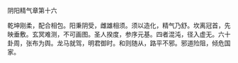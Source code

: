 阴阳精气章第十六 

乾坤刚柔，配合相包。阳秉阴受，雌雄相须。须以造化，精气乃舒。坎离冠首，先映垂敷。玄冥难测，不可画图。圣人揆度，参序元基。四者混沌，径入虚无。六十卦周，张布为舆。龙马就驾，明君御时。和则随从，路平不邪。邪道险阻，倾危国家。 

